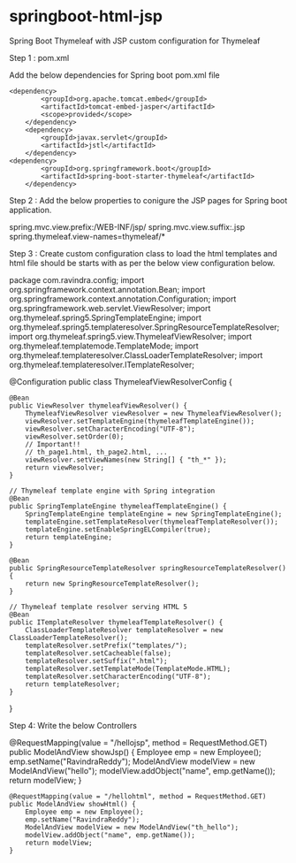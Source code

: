 # springboot-html-jsp
Spring Boot Thymeleaf with JSP custom configuration for Thymeleaf

Step 1 : pom.xml

Add the below dependencies for Spring boot pom.xml file

    <dependency>
			<groupId>org.apache.tomcat.embed</groupId>
			<artifactId>tomcat-embed-jasper</artifactId>
			<scope>provided</scope>
		</dependency>
		<dependency>
			<groupId>javax.servlet</groupId>
			<artifactId>jstl</artifactId>
		</dependency>
    <dependency>
			<groupId>org.springframework.boot</groupId>
			<artifactId>spring-boot-starter-thymeleaf</artifactId>
		</dependency>

Step 2 : 
Add the below properties to conigure the JSP pages for Spring boot application.

spring.mvc.view.prefix:/WEB-INF/jsp/
spring.mvc.view.suffix:.jsp
spring.thymeleaf.view-names=thymeleaf/*

Step 3 : Create custom configuration class to load the html templates and html file should be starts with as per the below view configuration below.

package com.ravindra.config;
import org.springframework.context.annotation.Bean;
import org.springframework.context.annotation.Configuration;
import org.springframework.web.servlet.ViewResolver;
import org.thymeleaf.spring5.SpringTemplateEngine;
import org.thymeleaf.spring5.templateresolver.SpringResourceTemplateResolver;
import org.thymeleaf.spring5.view.ThymeleafViewResolver;
import org.thymeleaf.templatemode.TemplateMode;
import org.thymeleaf.templateresolver.ClassLoaderTemplateResolver;
import org.thymeleaf.templateresolver.ITemplateResolver;
 
@Configuration
public class ThymeleafViewResolverConfig {
 
    @Bean
    public ViewResolver thymeleafViewResolver() {
        ThymeleafViewResolver viewResolver = new ThymeleafViewResolver();
        viewResolver.setTemplateEngine(thymeleafTemplateEngine());
        viewResolver.setCharacterEncoding("UTF-8");
        viewResolver.setOrder(0);
        // Important!!
        // th_page1.html, th_page2.html, ...
        viewResolver.setViewNames(new String[] { "th_*" });
        return viewResolver;
    }
 
    // Thymeleaf template engine with Spring integration
    @Bean
    public SpringTemplateEngine thymeleafTemplateEngine() {
        SpringTemplateEngine templateEngine = new SpringTemplateEngine();
        templateEngine.setTemplateResolver(thymeleafTemplateResolver());
        templateEngine.setEnableSpringELCompiler(true);
        return templateEngine;
    }
 
    @Bean
    public SpringResourceTemplateResolver springResourceTemplateResolver() {
        return new SpringResourceTemplateResolver();
    }
 
    // Thymeleaf template resolver serving HTML 5
    @Bean
    public ITemplateResolver thymeleafTemplateResolver() {
        ClassLoaderTemplateResolver templateResolver = new ClassLoaderTemplateResolver();
        templateResolver.setPrefix("templates/");
        templateResolver.setCacheable(false);
        templateResolver.setSuffix(".html");
        templateResolver.setTemplateMode(TemplateMode.HTML);
        templateResolver.setCharacterEncoding("UTF-8");
        return templateResolver;
    }
  
}

Step 4: Write the below Controllers

@RequestMapping(value = "/hellojsp", method = RequestMethod.GET)
    public ModelAndView showJsp() {
    	Employee emp = new Employee();
    	emp.setName("RavindraReddy");
    	ModelAndView modelView = new ModelAndView("hello");
    	modelView.addObject("name", emp.getName());
        return modelView;
    }
    
    @RequestMapping(value = "/hellohtml", method = RequestMethod.GET)
    public ModelAndView showHtml() {
    	Employee emp = new Employee();
    	emp.setName("RavindraReddy");
    	ModelAndView modelView = new ModelAndView("th_hello");
    	modelView.addObject("name", emp.getName());
        return modelView;
    }

